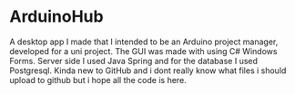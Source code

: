 # ArduinoHub
A desktop app I made that I intended to be an Arduino project manager, developed for a uni project. The GUI was made with using C# Windows Forms. Server side I used Java Spring and for the database I used Postgresql. Kinda new to GitHub and i dont really know what files i should upload to github but i hope all the code is here.
